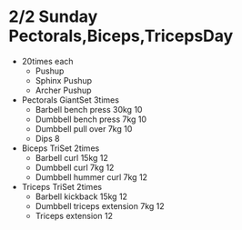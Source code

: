 # 2/2 Sunday Pectorals,Biceps,TricepsDay
* 20times each
  * Pushup
  * Sphinx Pushup
  * Archer Pushup
* Pectorals GiantSet 3times
  * Barbell bench press 30kg 10
  * Dumbbell bench press 7kg 10
  * Dumbbell pull over 7kg 10
  * Dips 8
* Biceps TriSet 2times
  * Barbell curl 15kg 12
  * Dumbbell curl 7kg 12
  * Dumbbell hummer curl  7kg 12
* Triceps TriSet 2times
  * Barbell kickback 15kg 12
  * Dumbbell triceps extension 7kg 12
  * Triceps extension 12

